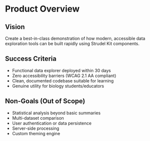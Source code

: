 # Product Overview

## Vision

Create a best-in-class demonstration of how modern, accessible data exploration tools can be built rapidly using Strudel Kit components.

## Success Criteria

- Functional data explorer deployed within 30 days
- Zero accessibility barriers (WCAG 2.1 AA compliant)
- Clean, documented codebase suitable for learning
- Genuine utility for biology students/educators

## Non-Goals (Out of Scope)

- Statistical analysis beyond basic summaries
- Multi-dataset comparison
- User authentication or data persistence
- Server-side processing
- Custom theming engine
